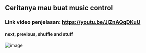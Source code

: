 ## Ceritanya mau buat music control  
### Link video penjelasan: https://youtu.be/JjZnAQqDKuU
#### next, previous, shuffle and stuff

![image](https://user-images.githubusercontent.com/98159404/203324832-c0e72e5f-6b3e-4cf5-82a9-56c8f6a89f16.png)
